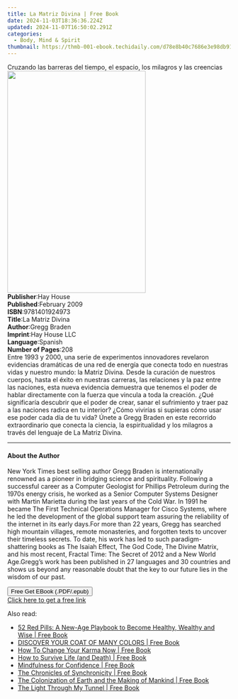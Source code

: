 ```yaml
---
title: La Matriz Divina | Free Book
date: 2024-11-03T18:36:36.224Z
updated: 2024-11-07T16:50:02.291Z
categories:
  - Body, Mind & Spirit
thumbnail: https://thmb-001-ebook.techidaily.com/d78e8b40c7686e3e98db912b73d39a98e88913294876c4d57c92252079411e2a.jpg
---
```

<main id="book-container">
  <div class="flex flex-col">
    <div class="book-brief flex-1 py-6 px-4 sm:p-6 md:py-10 md:px-8">
      <!-- brief-->
      <div class="book-brief-main">
        Cruzando las barreras del tiempo, el espacio, los milagros y las
        creencias
      </div>
    </div>
    <div
      class="book-meta-info flex-1 grid gap-4 col-start-1 col-end-3 row-start-1 sm:mb-6 sm:grid-cols-4 lg:gap-6 lg:col-start-2 lg:row-end-6 lg:row-span-6 lg:mb-0"
    >
      <div
        class="book-meta-info-left place-content-center mt-4 p-4 text-sm leading-6 col-start-2 col-span-2 dark:text-slate-400"
      >
        <img
          class="w-full h-500 object-cover rounded-lg sm:h-255 sm:col-span-2 lg:col-span-full"
          src="https://img-001-ebook.techidaily.com/d2fd3aae881a80d8d1efb021e8bf14c394df3eddd2a9b38326e7f7d0b14f7253.jpg"
          alt=""
          width="312"
          height="500"
        />
      </div>
      <div
        class="book-meta-info-right mt-2 col-start-1 row-start-2 col-span-3 self-center"
      >
        <!-- meta data  -->
        <div class="flex flex-col px-4 md:px-8">
          <div class="flex-1">
            <strong>Publisher</strong>:<span class="px-2">Hay House</span>
          </div>
          <div class="flex-1">
            <strong>Published</strong>:<span class="px-2">February 2009</span>
          </div>
          <div class="flex-1">
            <strong>ISBN</strong>:<span class="px-2">9781401924973</span>
          </div>
          <div class="flex-1">
            <strong>Title</strong>:<span class="px-2">La Matriz Divina</span>
          </div>
          <div class="flex-1">
            <strong>Author</strong>:<span class="px-2">Gregg Braden</span>
          </div>
          <div class="flex-1">
            <strong>Imprint</strong>:<span class="px-2">Hay House LLC</span>
          </div>
          <div class="flex-1">
            <strong>Language</strong>:<span class="px-2">Spanish</span>
          </div>
          <div class="flex-1">
            <strong>Number of Pages</strong>:<span class="px-2">208</span>
          </div>
        </div>
      </div>
    </div>
    <div class="book-description flex-1 py-6 px-4 sm:p-6 md:py-10 md:px-8">
      <div class="book-description-main">
        <div accordion-content="" id="description">
          Entre 1993 y 2000, una serie de experimentos innovadores revelaron
          evidencias dramáticas de una red de energía que conecta todo en
          nuestras vidas y nuestro mundo: la Matriz Divina. Desde la curación de
          nuestros cuerpos, hasta el éxito en nuestras carreras, las relaciones
          y la paz entre las naciones, esta nueva evidencia demuestra que
          tenemos el poder de hablar directamente con la fuerza que vincula a
          toda la creación. ¿Qué significaría descubrir que el poder de crear,
          sanar el sufrimiento y traer paz a las naciones radica en tu interior?
          ¿Cómo vivirías si supieras cómo usar ese poder cada día de tu vida?
          Únete a Gregg Braden en este recorrido extraordinario que conecta la
          ciencia, la espiritualidad y los milagros a través del lenguaje de La
          Matriz Divina.
        </div>
      </div>
    </div>
    <div class="book-excerpts flex-1 py-6 px-4 sm:p-6 md:py-10 md:px-8">
      <!-- excerpts-->
      <div class="book-excerpts-main">
        <hr />
        <h4 class="placeholder placeholder-heading">
          <span>About the Author</span>
        </h4>
        <p>
          New York Times best selling author Gregg Braden is internationally
          renowned as a pioneer in bridging science and spirituality. Following
          a successful career as a Computer Geologist for Phillips Petroleum
          during the 1970s energy crisis, he worked as a Senior Computer Systems
          Designer with Martin Marietta during the last years of the Cold War.
          In 1991 he became The First Technical Operations Manager for Cisco
          Systems, where he led the development of the global support team
          assuring the reliability of the internet in its early days.For more
          than 22 years, Gregg has searched high mountain villages, remote
          monasteries, and forgotten texts to uncover their timeless secrets. To
          date, his work has led to such paradigm-shattering books as The Isaiah
          Effect, The God Code, The Divine Matrix, and his most recent, Fractal
          Time: The Secret of 2012 and a New World Age.Gregg’s work has been
          published in 27 languages and 30 countries and shows us beyond any
          reasonable doubt that the key to our future lies in the wisdom of our
          past.
        </p>
      </div>
    </div>
    <div
      class="book-about-author flex-1 py-6 px-4 sm:p-6 md:py-10 md:px-8"
    ></div>
    <div class="book-free-get flex-1 py-6 px-4 sm:p-6 md:py-10 md:px-8">
      <button
        id="btn-free-get"
        class="bg-blue-500 hover:bg-blue-700 text-white font-bold py-2 px-4 rounded"
      >
        Free Get EBook (.PDF/.epub)
      </button>
      <div id="countdown-display" class="px-2 text-lg mt-2"></div>
      <a
        id="free-link"
        class="hidden bg-blue-500 hover:bg-blue-700 text-white font-bold py-2 px-4 rounded"
        href="https://www.ebooks.com/en-us/book/96317539/la-matriz-divina/gregg-braden/"
        target="_blank"
        >Click here to get a free link</a
      >
    </div>
    <script>
      let countdownTime = 0;
      let countdownInterval = null;
      document
        .getElementById('btn-free-get')
        .addEventListener('click', startCountdown);
      function startCountdown() {
        countdownTime = new Date().getTime() + 60000 * 3;
        countdownInterval = setInterval(updateCountdown, 1000);
        document.getElementById('btn-free-get').disabled = true;
        document
          .getElementById('btn-free-get')
          .classList.add('bg-gray-500', 'cursor-not-allowed');
      }
      function updateCountdown() {
        let currentTime = new Date().getTime();
        let timeLeft = countdownTime - currentTime;
        let secondsLeft = Math.floor(timeLeft / 1000);
        document.getElementById('countdown-display').innerHTML =
          `Remaining time: ${secondsLeft} seconds.`;
        if (secondsLeft <= 0) {
          clearInterval(countdownInterval);
          document.getElementById('btn-free-get').classList.add('hidden');
          document.getElementById('free-link').classList.remove('hidden');
          document.getElementById('countdown-display').innerHTML = '';
        }
      }
    </script>
  </div>
</main>

<ins class="adsbygoogle"
      style="display:block"
      data-ad-client="ca-pub-7571918770474297"
      data-ad-slot="8358498916"
      data-ad-format="auto"
      data-full-width-responsive="true"></ins>
    

<span class="atpl-alsoreadstyle">Also read:</span>
<div><ul>
<li><a href="https://novels-ebooks.techidaily.com/209911084-9781529047745-52-red-pills-a-new-age-playbook-to-become-healthy-wealthy-and-wise/"><u>52 Red Pills: A New-Age Playbook to Become Healthy, Wealthy and Wise | Free Book</u></a></li>
<li><a href="https://novels-ebooks.techidaily.com/209911629-9781951460013-discover-your-coat-of-many-colors/"><u>DISCOVER YOUR COAT OF MANY COLORS | Free Book</u></a></li>
<li><a href="https://novels-ebooks.techidaily.com/209909867-9780999664841-how-to-change-your-karma-now/"><u>How To Change Your Karma Now | Free Book</u></a></li>
<li><a href="https://novels-ebooks.techidaily.com/209904514-9781609259501-how-to-survive-life-and-death/"><u>How to Survive Life (and Death) | Free Book</u></a></li>
<li><a href="https://novels-ebooks.techidaily.com/209908501-9781784281427-mindfulness-for-confidence/"><u>Mindfulness for Confidence | Free Book</u></a></li>
<li><a href="https://novels-ebooks.techidaily.com/209908671-9781777053727-the-chronicles-of-synchronicity/"><u>The Chronicles of Synchronicity | Free Book</u></a></li>
<li><a href="https://novels-ebooks.techidaily.com/209904672-9781647641634-the-colonization-of-earth-and-the-making-of-mankind/"><u>The Colonization of Earth and the Making of Mankind | Free Book</u></a></li>
<li><a href="https://novels-ebooks.techidaily.com/209908580-9781945976551-the-light-through-my-tunnel/"><u>The Light Through My Tunnel | Free Book</u></a></li>
</ul></div>

